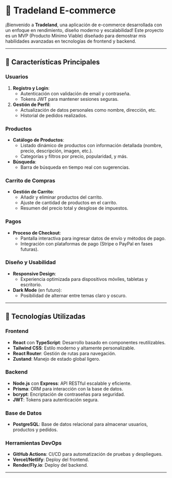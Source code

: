 # 🛒 Tradeland E-commerce

¡Bienvenido a **Tradeland**, una aplicación de e-commerce desarrollada con un enfoque en rendimiento, diseño moderno y escalabilidad! Este proyecto es un MVP (Producto Mínimo Viable) diseñado para demostrar mis habilidades avanzadas en tecnologías de frontend y backend.

---

## 🌟 Características Principales

### **Usuarios**

1. **Registro y Login**:
   - Autenticación con validación de email y contraseña.
   - Tokens JWT para mantener sesiones seguras.
2. **Gestión de Perfil**:
   - Actualización de datos personales como nombre, dirección, etc.
   - Historial de pedidos realizados.

### **Productos**

- **Catálogo de Productos**:
  - Listado dinámico de productos con información detallada (nombre, precio, descripción, imagen, etc.).
  - Categorías y filtros por precio, popularidad, y más.
- **Búsqueda**:
  - Barra de búsqueda en tiempo real con sugerencias.

### **Carrito de Compras**

- **Gestión de Carrito**:
  - Añadir y eliminar productos del carrito.
  - Ajuste de cantidad de productos en el carrito.
  - Resumen del precio total y desglose de impuestos.

### **Pagos**

- **Proceso de Checkout**:
  - Pantalla interactiva para ingresar datos de envío y métodos de pago.
  - Integración con plataformas de pago (Stripe o PayPal en fases futuras).

### **Diseño y Usabilidad**

- **Responsive Design**:
  - Experiencia optimizada para dispositivos móviles, tabletas y escritorio.
- **Dark Mode** (en futuro):
  - Posibilidad de alternar entre temas claro y oscuro.

---

## 🚀 Tecnologías Utilizadas

### **Frontend**

- **React** con **TypeScript**: Desarrollo basado en componentes reutilizables.
- **Tailwind CSS**: Estilo moderno y altamente personalizable.
- **React Router**: Gestión de rutas para navegación.
- **Zustand**: Manejo de estado global ligero.

### **Backend**

- **Node.js** con **Express**: API RESTful escalable y eficiente.
- **Prisma**: ORM para interacción con la base de datos.
- **bcrypt**: Encriptación de contraseñas para seguridad.
- **JWT**: Tokens para autenticación segura.

### **Base de Datos**

- **PostgreSQL**: Base de datos relacional para almacenar usuarios, productos y pedidos.

### **Herramientas DevOps**

- **GitHub Actions**: CI/CD para automatización de pruebas y despliegues.
- **Vercel/Netlify**: Deploy del frontend.
- **Render/Fly.io**: Deploy del backend.

---
